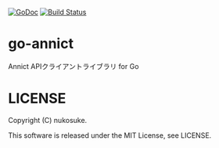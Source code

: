 [![GoDoc](https://godoc.org/github.com/nukosuke/go-annict/annict?status.svg)](http://godoc.org/github.com/nukosuke/go-annict/annict)
[![Build Status](https://travis-ci.org/nukosuke/go-annict.svg?branch=master)](https://travis-ci.org/nukosuke/go-annict)

# go-annict
Annict APIクライアントライブラリ for Go

# LICENSE

Copyright (C) nukosuke.

This software is released under the MIT License, see LICENSE.
